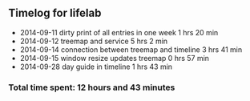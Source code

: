 ## Timelog for lifelab
* 2014-09-11 dirty print of all entries in one week 1 hrs 20 min
* 2014-09-12 treemap and service 5 hrs 2 min
* 2014-09-14 connection between treemap and timeline 3 hrs 41 min
* 2014-09-15 window resize updates treemap 0 hrs 57 min
* 2014-09-28 day guide in timeline 1 hrs 43 min

### Total time spent: 12 hours and 43 minutes 
